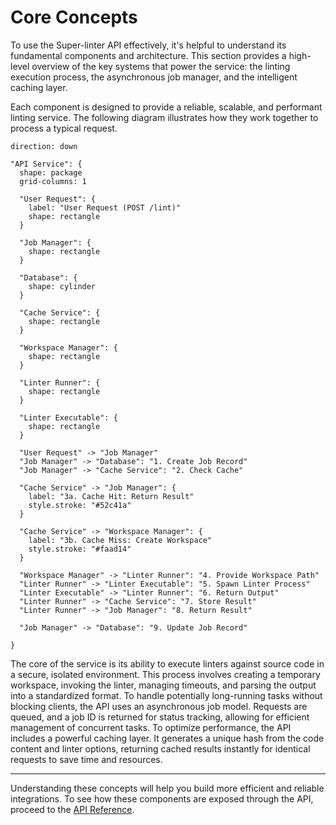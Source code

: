# Core Concepts

To use the Super-linter API effectively, it's helpful to understand its fundamental components and architecture. This section provides a high-level overview of the key systems that power the service: the linting execution process, the asynchronous job manager, and the intelligent caching layer.

Each component is designed to provide a reliable, scalable, and performant linting service. The following diagram illustrates how they work together to process a typical request.

```d2
direction: down

"API Service": {
  shape: package
  grid-columns: 1

  "User Request": {
    label: "User Request (POST /lint)"
    shape: rectangle
  }

  "Job Manager": {
    shape: rectangle
  }

  "Database": {
    shape: cylinder
  }

  "Cache Service": {
    shape: rectangle
  }

  "Workspace Manager": {
    shape: rectangle
  }

  "Linter Runner": {
    shape: rectangle
  }

  "Linter Executable": {
    shape: rectangle
  }

  "User Request" -> "Job Manager"
  "Job Manager" -> "Database": "1. Create Job Record"
  "Job Manager" -> "Cache Service": "2. Check Cache"
  
  "Cache Service" -> "Job Manager": {
    label: "3a. Cache Hit: Return Result"
    style.stroke: "#52c41a"
  }

  "Cache Service" -> "Workspace Manager": {
    label: "3b. Cache Miss: Create Workspace"
    style.stroke: "#faad14"
  }

  "Workspace Manager" -> "Linter Runner": "4. Provide Workspace Path"
  "Linter Runner" -> "Linter Executable": "5. Spawn Linter Process"
  "Linter Executable" -> "Linter Runner": "6. Return Output"
  "Linter Runner" -> "Cache Service": "7. Store Result"
  "Linter Runner" -> "Job Manager": "8. Return Result"

  "Job Manager" -> "Database": "9. Update Job Record"

}

```

<x-cards data-columns="3">
  <x-card data-title="Linting Execution" data-icon="lucide:play-circle" data-href="/concepts/linting-execution">
    The core of the service is its ability to execute linters against source code in a secure, isolated environment. This process involves creating a temporary workspace, invoking the linter, managing timeouts, and parsing the output into a standardized format.
  </x-card>
  <x-card data-title="Asynchronous Jobs" data-icon="lucide:clock" data-href="/concepts/async-jobs">
    To handle potentially long-running tasks without blocking clients, the API uses an asynchronous job model. Requests are queued, and a job ID is returned for status tracking, allowing for efficient management of concurrent tasks.
  </x-card>
  <x-card data-title="Caching Layer" data-icon="lucide:database" data-href="/concepts/caching">
    To optimize performance, the API includes a powerful caching layer. It generates a unique hash from the code content and linter options, returning cached results instantly for identical requests to save time and resources.
  </x-card>
</x-cards>

---

Understanding these concepts will help you build more efficient and reliable integrations. To see how these components are exposed through the API, proceed to the [API Reference](./api-reference.md).